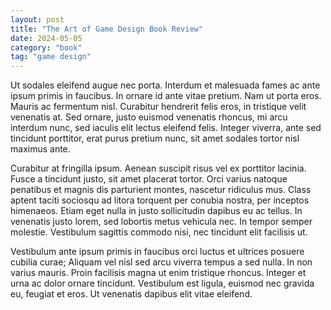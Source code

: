 ```yaml
---
layout: post
title: "The Art of Game Design Book Review"
date: 2024-05-05
category: "book"
tag: "game design"
---
```

Ut sodales eleifend augue nec porta. Interdum et malesuada fames ac ante ipsum primis in faucibus. In ornare id ante vitae pretium. Nam ut porta eros. Mauris ac fermentum nisl. Curabitur hendrerit felis eros, in tristique velit venenatis at. Sed ornare, justo euismod venenatis rhoncus, mi arcu interdum nunc, sed iaculis elit lectus eleifend felis. Integer viverra, ante sed tincidunt porttitor, erat purus pretium nunc, sit amet sodales tortor nisl maximus ante.

Curabitur at fringilla ipsum. Aenean suscipit risus vel ex porttitor lacinia. Fusce a tincidunt justo, sit amet placerat tortor. Orci varius natoque penatibus et magnis dis parturient montes, nascetur ridiculus mus. Class aptent taciti sociosqu ad litora torquent per conubia nostra, per inceptos himenaeos. Etiam eget nulla in justo sollicitudin dapibus eu ac tellus. In venenatis justo lorem, sed lobortis metus vehicula nec. In tempor semper molestie. Vestibulum sagittis commodo nisi, nec tincidunt elit facilisis ut.

Vestibulum ante ipsum primis in faucibus orci luctus et ultrices posuere cubilia curae; Aliquam vel nisl sed arcu viverra tempus a sed nulla. In non varius mauris. Proin facilisis magna ut enim tristique rhoncus. Integer et urna ac dolor ornare tincidunt. Vestibulum est ligula, euismod nec gravida eu, feugiat et eros. Ut venenatis dapibus elit vitae eleifend.
